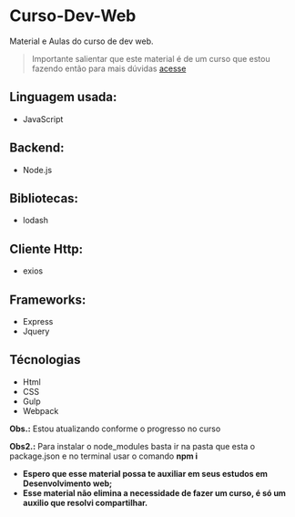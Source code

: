 # Curso-Dev-Web
Material e Aulas do curso de dev web.
> Importante salientar que este material é de um curso que estou fazendo então para mais dúvidas [acesse](http://www.cod3r.com.br)

## Linguagem usada: 
* JavaScript

## Backend:

* Node.js

## Bibliotecas:

* lodash

## Cliente Http:

* exios

## Frameworks:

* Express
* Jquery

## Técnologias

* Html 
* CSS
* Gulp
* Webpack


**Obs.:** Estou atualizando conforme o progresso no curso

**Obs2.:** Para instalar o node_modules basta ir na pasta que esta o package.json e no terminal usar o comando **npm i**

* **Espero que esse material possa te auxiliar em seus estudos em Desenvolvimento web;**
* **Esse material não elimina a necessidade de fazer um curso, é só um auxilio que resolvi compartilhar.**
